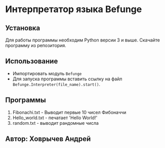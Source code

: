 # Интерпретатор языка Befunge



## Установка

Для работы программы необходим Python версии 3 и выше.
Скачайте программу из репозитория.

## Использование

- Импортировать модуль `Befunge`
- Для запуска программы вставить ссылку на файл `Befunge.Interpreter(file_name).start()`.

## Программы

1. Fibonachi.txt - Выводит первые 10 чисел Фибоначчи
2. Hello_world.txt - печатает 'Hello World!'
3. random.txt - выводит рандомные числа 

## Автор: Ховрычев Андрей